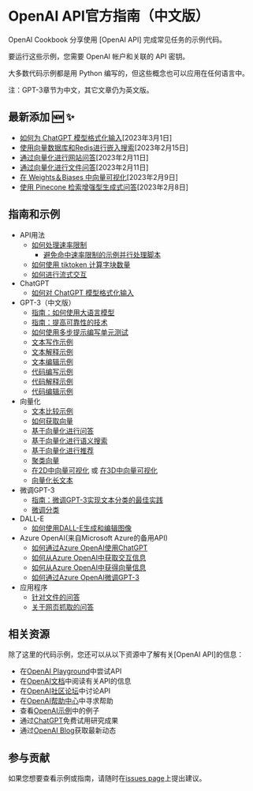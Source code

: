 # OpenAI API官方指南（中文版）

OpenAI Cookbook 分享使用 [OpenAI API] 完成常见任务的示例代码。

要运行这些示例，您需要 OpenAI 帐户和关联的 API 密钥。

大多数代码示例都是用 Python 编写的，但这些概念也可以应用在任何语言中。

注：GPT-3章节为中文，其它文章仍为英文版。

## 最新添加 🆕 ✨

- [如何为 ChatGPT 模型格式化输入](examples/How_to_format_inputs_to_ChatGPT_models.ipynb)[2023年3月1日]
- [使用向量数据库和Redis进行嵌入搜索](https://github.com/openai/openai-cookbook/tree/main/examples/vector_databases/redis)[2023年2月15日]
- [通过向量化进行网站问答](https://github.com/openai/openai-cookbook/tree/main/apps/web-crawl-q-and-a)[2023年2月11日]
- [通过向量化进行文件问答](https://github.com/openai/openai-cookbook/tree/main/apps/file-q-and-a)[2023年2月11日]
- [在 Weights＆Biases 中向量可视化](https://github.com/openai/openai-cookbook/blob/main/examples/Visualizing_embeddings_in_W%26B.ipynb)[2023年2月9日]
- [使用 Pinecone 检索增强型生成式问答](https://github.com/openai/openai-cookbook/blob/main/examples/vector_databases/pinecone/Gen_QA.ipynb)[2023年2月8日]

## 指南和示例

- API用法
  - [如何处理速率限制](examples/How_to_handle_rate_limits.ipynb)
    - [避免命中速率限制的示例并行处理脚本](examples/api_request_parallel_processor.py)
  - [如何使用 tiktoken 计算字块数量](examples/How_to_count_tokens_with_tiktoken.ipynb)
  - [如何进行流式交互](examples/How_to_stream_completions.ipynb)
- ChatGPT
  - [如何对 ChatGPT 模型格式化输入](examples/How_to_format_inputs_to_ChatGPT_models.ipynb)
- GPT-3（中文版）
  - [指南：如何使用大语言模型](how_to_work_with_large_language_models.md)
  - [指南：提高可靠性的技术](techniques_to_improve_reliability.md)
  - [如何使用多步提示编写单元测试](examples/Unit_test_writing_using_a_multi-step_prompt.ipynb)
  - [文本写作示例](text_writing_examples.md)
  - [文本解释示例](text_explanation_examples.md)
  - [文本编辑示例](text_editing_examples.md)
  - [代码编写示例](code_writing_examples.md)
  - [代码解释示例](code_explanation_examples.md)
  - [代码编辑示例](code_editing_examples.md)
- 向量化
  - [文本比较示例](text_comparison_examples.md)
  - [如何获取向量](examples/Get_embeddings.ipynb)
  - [基于向量化进行问答](examples/Question_answering_using_embeddings.ipynb)
  - [基于向量化进行语义搜索](examples/Semantic_text_search_using_embeddings.ipynb)
  - [基于向量化进行推荐](examples/Recommendation_using_embeddings.ipynb)
  - [聚类向量](examples/Clustering.ipynb)
  - [在2D中向量可视化](examples/Visualizing_embeddings_in_2D.ipynb) 或 [在3D中向量可视化](examples/Visualizing_embeddings_in_3D.ipynb)
  - [向量化长文本](examples/Embedding_long_inputs.ipynb)
- 微调GPT-3
  - [指南：微调GPT-3实现文本分类的最佳实践](https://docs.google.com/document/d/1rqj7dkuvl7Byd5KQPUJRxc19BJt8wo0yHNwK84KfU3Q/edit)
  - [微调分类](examples/Fine-tuned_classification.ipynb)
- DALL-E
  - [如何使用DALL-E生成和编辑图像](examples/dalle/Image_generations_edits_and_variations_with_DALL-E.ipynb)
- Azure OpenAI(来自Microsoft Azure的备用API)
  - [如何通过Azure OpenAI使用ChatGPT](examples/azure/chat.ipynb)
  - [如何从Azure OpenAI中获取交互信息](examples/azure/completions.ipynb)
  - [如何从Azure OpenAI中获得向量信息](examples/azure/embeddings.ipynb)
  - [如何通过Azure OpenAI微调GPT-3](examples/azure/finetuning.ipynb)
- 应用程序
  - [针对文件的问答](apps/file-q-and-a/)
  - [关于网页抓取的问答](apps/web-crawl-q-and-a)

## 相关资源

除了这里的代码示例，您还可以从以下资源中了解有关[OpenAI API]的信息：

- 在[OpenAI Playground](https://beta.openai.com/playground)中尝试API
- 在[OpenAI文档](https://platform.openai.com/docs/introduction)中阅读有关API的信息
- 在[OpenAI社区论坛](https://community.openai.com/top?period=monthly)中讨论API
- 在[OpenAI帮助中心](https://help.openai.com/en/)中寻求帮助
- 查看[OpenAI示例](https://beta.openai.com/examples)中的例子
- 通过[ChatGPT](https://chat.openai.com/)免费试用研究成果
- 通过[OpenAI Blog](https://openai.com/blog/)获取最新动态

## 参与贡献

如果您想要查看示例或指南，请随时在[issues page](https://github.com/bytechina/openai-cookbook-zh/issues)上提出建议。


